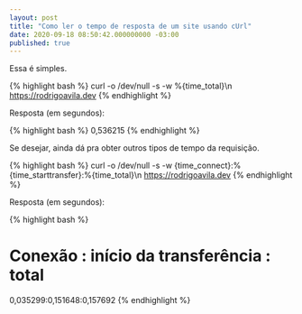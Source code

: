 ```yaml
---
layout: post
title: "Como ler o tempo de resposta de um site usando cUrl"
date: 2020-09-18 08:50:42.000000000 -03:00
published: true
---
```


Essa é simples.

{% highlight bash %}
curl -o /dev/null -s -w %{time_total}\\n https://rodrigoavila.dev
{% endhighlight %}

Resposta (em segundos):

{% highlight bash %}
0,536215
{% endhighlight %}

Se desejar, ainda dá pra obter outros tipos de tempo da requisição.

{% highlight bash %}
curl -o /dev/null -s -w {time_connect}:%{time_starttransfer}:%{time_total}\\n https://rodrigoavila.dev
{% endhighlight %}

Resposta (em segundos):

{% highlight bash %}
# Conexão : início da transferência : total
0,035299:0,151648:0,157692
{% endhighlight %}
